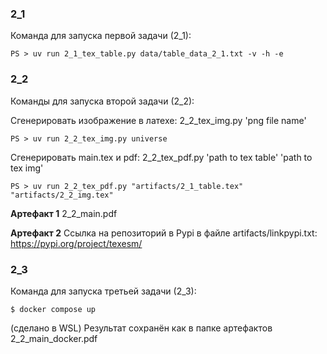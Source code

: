 ### 2_1

Команда для запуска первой задачи (2_1):

```
PS > uv run 2_1_tex_table.py data/table_data_2_1.txt -v -h -e
```

### 2_2

Команды для запуска второй задачи (2_2):

Сгенерировать изображение в латехе:
2_2_tex_img.py 'png file name'
```
PS > uv run 2_2_tex_img.py universe
```

Сгенерировать main.tex и pdf:
2_2_tex_pdf.py 'path to tex table' 'path to tex img'
```
PS > uv run 2_2_tex_pdf.py "artifacts/2_1_table.tex" "artifacts/2_2_img.tex"
```

**Артефакт 1**
2_2_main.pdf

**Артефакт 2**
Ссылка на репозиторий в Pypi в файле artifacts/linkpypi.txt:
https://pypi.org/project/texesm/


### 2_3

Команда для запуска третьей задачи (2_3):

```
$ docker compose up
```

(сделано в WSL)
Результат сохранён как в папке артефактов
2_2_main_docker.pdf